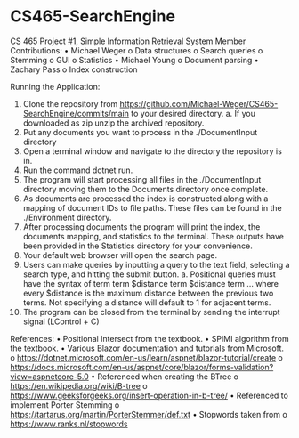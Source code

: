 # CS465-SearchEngine

CS 465 Project #1, Simple Information Retrieval System
Member Contributions:
  •	Michael Weger
    o	Data structures
    o	Search queries
    o	Stemming
    o	GUI
    o	Statistics
  •	Michael Young
    o	Document parsing
  •	Zachary Pass
    o	Index construction

Running the Application:
  1.	Clone the repository from https://github.com/Michael-Weger/CS465-SearchEngine/commits/main to your desired directory.
    a.	If you downloaded as zip unzip the archived repository.
  2.	Put any documents you want to process in the ./DocumentInput directory
  3.	Open a terminal window and navigate to the directory the repository is in.
  4.	Run the command dotnet run.
  5.	The program will start processing all files in the ./DocumentInput directory moving them to the Documents directory once complete.
  6.	As documents are processed the index is constructed along with a mapping of document IDs to file paths. These files can be found in the ./Environment directory.
  7.	After processing documents the program will print the index, the documents mapping, and statistics to the terminal. These outputs have been provided in the Statistics directory for your convenience.
  8.	Your default web browser will open the search page.
  9.	Users can make queries by inputting a query to the text field, selecting a search type, and hitting the submit button.
    a.	Positional queries must have the syntax of term term \$distance term \$distance term … where every \$distance is the maximum distance between the previous two terms. Not specifying a distance will default to 1 for adjacent terms.
  10.	The program can be closed from the terminal by sending the interrupt signal (LControl + C)

References:
  •	Positional Intersect from the textbook.
  •	SPIMI algorithm from the textbook.
  •	Various Blazor documentation and tutorials from Microsoft. 
    o	https://dotnet.microsoft.com/en-us/learn/aspnet/blazor-tutorial/create
    o	https://docs.microsoft.com/en-us/aspnet/core/blazor/forms-validation?view=aspnetcore-5.0
  •	Referenced when creating the BTree
    o	 https://en.wikipedia.org/wiki/B-tree
    o	https://www.geeksforgeeks.org/insert-operation-in-b-tree/
  •	Referenced to implement Porter Stemming
    o	https://tartarus.org/martin/PorterStemmer/def.txt
  •	Stopwords taken from 
    o	https://www.ranks.nl/stopwords
